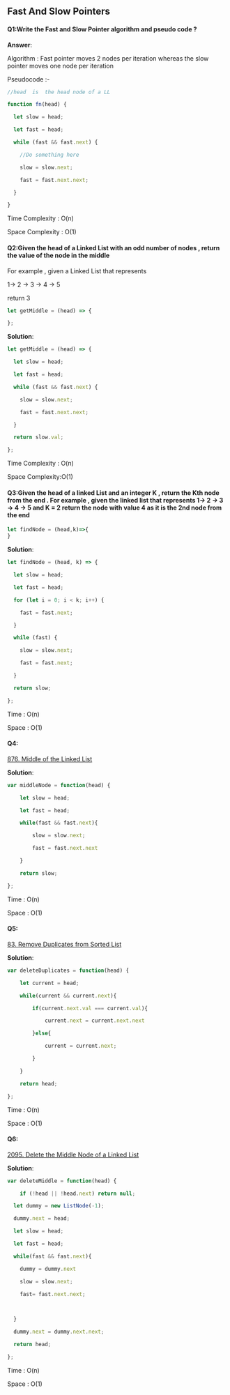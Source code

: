 ## Fast And Slow Pointers

#### Q1:Write the  Fast and Slow Pointer algorithm and pseudo code ?

**Answer**:

Algorithm : Fast pointer moves 2 nodes per iteration whereas the slow pointer moves one node per iteration 

Pseudocode :- 

```js
//head  is  the head node of a LL

function fn(head) {

  let slow = head;

  let fast = head;

  while (fast && fast.next) {

    //Do something here

    slow = slow.next;

    fast = fast.next.next;

  }

}
```

Time Complexity : O(n)

Space Complexity : O(1)

#### Q2:Given the head of a Linked List with an odd number of nodes , return the value of the node in the middle 

For example , given a  Linked List that represents 

1-> 2 -> 3 -> 4 -> 5 

return 3 

```js
let getMiddle = (head) => {

};
```

**Solution**:

```js
let getMiddle = (head) => {

  let slow = head;

  let fast = head;

  while (fast && fast.next) {

    slow = slow.next;

    fast = fast.next.next;

  }

  return slow.val;

};
```

Time Complexity : O(n)

Space Complexity:O(1)

#### Q3:Given the head of a linked List and an integer K , return the Kth node from the end . For example , given the linked list that represents 1-> 2 -> 3 -> 4 -> 5 and K = 2 return the node with value 4 as it is the 2nd node from the end 

```js
let findNode = (head,k)=>{
}
```

**Solution**:

```js
let findNode = (head, k) => {

  let slow = head;

  let fast = head;

  for (let i = 0; i < k; i++) {

    fast = fast.next;

  }

  while (fast) {

    slow = slow.next;

    fast = fast.next;

  }

  return slow;

};
```

Time : O(n)

Space : O(1)

#### Q4:

 [876. Middle of the Linked List](https://leetcode.com/problems/middle-of-the-linked-list/)

**Solution**:

```js
var middleNode = function(head) {

    let slow = head;

    let fast = head;

    while(fast && fast.next){

        slow = slow.next;

        fast = fast.next.next

    }

    return slow;

};
```

Time : O(n)

Space : O(1)

#### Q5: 

[83. Remove Duplicates from Sorted List](https://leetcode.com/problems/remove-duplicates-from-sorted-list/)

**Solution**:

```js
var deleteDuplicates = function(head) {

    let current = head;

    while(current && current.next){

        if(current.next.val === current.val){

            current.next = current.next.next

        }else{

            current = current.next;

        }

    }

    return head;

};
```

Time : O(n)

Space : O(1)

#### Q6:

[2095. Delete the Middle Node of a Linked List](https://leetcode.com/problems/delete-the-middle-node-of-a-linked-list/)

**Solution**:

```js
var deleteMiddle = function(head) {

    if (!head || !head.next) return null;

  let dummy = new ListNode(-1);

  dummy.next = head;

  let slow = head;

  let fast = head;

  while(fast && fast.next){

    dummy = dummy.next

    slow = slow.next;

    fast= fast.next.next;

    

  } 

  dummy.next = dummy.next.next;

  return head; 

};
```

Time : O(n)

Space : O(1)

